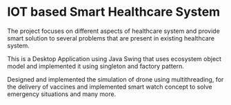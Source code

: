 # IOT based Smart Healthcare System

The project focuses on different aspects of healthcare system and provide smart solution to several problems that are present in existing healthcare system.

This is a Desktop Application using Java Swing that uses ecosystem object model and implemented it using singleton and factory pattern.

Designed and implemented the simulation of drone using multithreading, for the delivery of vaccines and implemented smart watch concept to solve emergency situations and many more.
